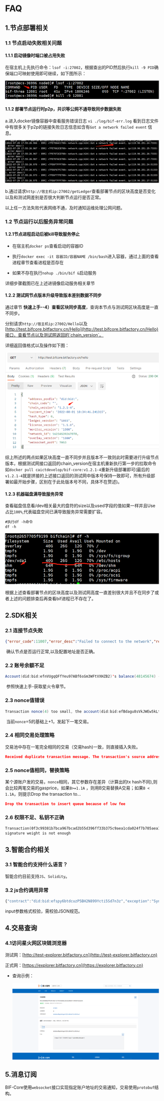 # FAQ

## 1.节点部署相关

### 1.1 节点启动失败相关问题

#### 1.1.1 启动镜像时端口被占用失败

​    在宿主机上先执行命令：`lsof -i:27002`，根据查出的PID然后执行`kill -9 PID`确保端口可映射使用即可继续，如下图所示：

<img src="../_static/images/2022-08-01-16-16-20.png"  />

#### 1.1.2 部署节点运行时p2p，共识等公网不通导致同步数据失败

a.进入docker镜像容器中查看服务错误日志
	`vi ./log/bif-err.log`
	看到日志文件中有很多关于p2p的链接失败日志信息如含有`Got a network failed event` 信息。

<img src="../_static/images/2022-07-29-18-10-04.png"  />

b.通过请求`http://宿主机ip:27002/getLedger`查看部署节点的区块高度是否变化以及和测试网差别是否很大判断节点运行是否正常。

以上任一方法失败代表网络不通，及时通知运维处理公网问题。

### 1.2 节点运行以后服务异常问题

#### 1.2.1节点进程启动后被kill导致服务停止

- 在宿主机`docker ps`查看启动的容器ID

- 执行`docker exec -it 容器ID/容器NAME /bin/bash`进入容器，通过上面的查看进程章节查看进程是否存在

- 如果不存在执行`nohup ./bin/bif &`启动服务

详细步骤截图已在上述进镜像启动服务相关章节

#### 1.2.2 测试网节点版本升级导致版本差别数据不同步

   通过章节 **快速上手--4）查看区块同步高度**，查询本节点与测试网区块高度是一直不同步。

  分别请求`http://宿主机ip:27002/Hello`以及[http://test.bifcore.bitfactory.cn/Hello](http://test.bifcore.bitfactory.cn/Hello)接口，查看节点以及测试网返回的`chain_version`。

详细返回值格式以及操作如下图：

<img src="../_static/images/2022-08-01-10-35-47.png"  />

综上所述的两点如果区块高度一直不同步并且版本不一致则此时需要进行升级节点版本，根据测试网接口返回的chain_version在宿主机重新执行第一步的拉取命令如`docker pull caictdevelop/bif-core:v1.2.1-4`重新升级部署即可(最后的`v1.2.1-4`就是拼接的上述接口返回的测试网中版本号保持一致即可，所有升级部署如最开始步骤，区别在于此处版本号不同，具体不在赘述)。

#### 1.2.3 机器磁盘满导致服务异常

查看磁盘信息看/dev相关最大的盘符的size以及used字段的值如果一样并且Use占比`100%`,代表磁盘空间已满导致服务异常需要扩容。

```shell
#执行df -h命令
df -h
```

<img src="../_static/images/2022-07-29-18-31-27.png"  />

根据上述查看部署节点的区块高度以及测试网高度一直差别很大并且不在同步了或者上述的问题排查后再查看bif进程已不存在了。

## 2.SDK相关

### 2.1 连接节点失败

```json
{"error_code":11007,"error_desc":"Failed to connect to the network","result":{"hash":null}}
```

​    确认节点是否运行正常,以及配置地址是否正确。

### 2.2 账号余额不足

```java
Account(did:bid:efnVUgqQFfYeu97ABf6sGm3WFtVXHZB2)'s balance(48145674) - base_reserve(0) is not enough for payment (100000000)
```

​     参照快速上手-获取星火令章节。

### 2.3 nonce值错误

```java
Transaction nonce(4) too small, the account(did:bid:efBdagu8sVkJWEw5kLt1w69bxa85Kuag) nonce is (5)
```

​    当前`nonce`=5的基础上+1，发起下一笔交易。

### 2.4 相同交易处理策略

交易池中存在一笔完全相同的交易（交易hash)一致，则直接插入失败。

```json
Received duplicate transaction message. The transaction's source address is did:bid:efnVUgqQFfYeu97ABf6sGm3WFtVXHZB2, and hash is d0cd3c87
```

### 2.5  nonce值相同，替换策略

某个源账户发的交易，`nonce`相同，其它参数存在差异（计算出的tx hash不同),则会比较两笔交易的gasprice，如果`B>=1.1A` ，则用B交易替换A交易；如果`B < 1.1A`，则提示Drop the transaction to...

```json
Drop the transaction to insert queue because of low fee
```

### 2.6 权限不足、私钥不正确

```
Transaction(0f3c99381b7bca967bcad2b55d396ff33b375c9aea1cda024f7b705aea1a2e5c) signature weight is not enough
```

## 3.智能合约相关

### 3.1 智能合约支持什么语言？

智能合约目前支持`JS`、`Solidity`。

### 3.2 js合约调用异常

```js
{"contract":"did:bid:efspy6btdcuzP5BH2N899Ycti5Sd7n3z","exception":"SyntaxError: Unexpected token \r in JSON at position 1457","linenum":34,"stack":"SyntaxError: Unexpected token \r in JSON at position 1457\n at JSON.parse (<anonymous>)\n at main (__enable_check_time__:83:22)"}
```

input参数格式校验，需校验JSON规范。

## 4.交易查询

### 4.1访问星火网区块链浏览器

测试网：[http://test-explorer.bitfactory.cn](http://test-explorer.bitfactory.cn)

正式网：[https://explorer.bitfactory.cn](https://explorer.bitfactory.cn)

* 查询示例：

  <img src="../_static/images/image-20220729095900368.png"  />

## 5.消息订阅

BIF-Core使用`websocket`接口实现指定账户地址的交易通知，交易使用`protobuf`结构。